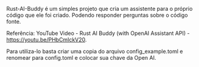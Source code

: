 Rust-AI-Buddy é um simples projeto que cria um assistente para o próprio código que ele foi criado. Podendo responder perguntas sobre o código fonte.

Referência: YouTube Video - Rust AI Buddy (with OpenAI Assistant API) - https://youtu.be/PHbCmIckV20.

Para utiliza-lo basta criar uma copia do arquivo config_example.toml e renomear para config.toml e colocar sua chave da Open AI.